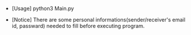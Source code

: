 + [Usage] python3 Main.py 

+ [Notice] There are some personal informations(sender/receiver's email id, passward) needed to fill before executing program.
